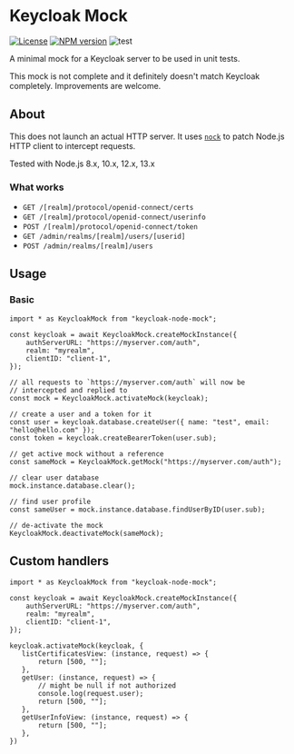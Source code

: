 # Keycloak Mock

[![License](https://img.shields.io/:license-mit-blue.svg)](http://doge.mit-license.org)
[![NPM version](https://badge.fury.io/js/keycloak-mock.svg)](http://badge.fury.io/js/keycloak-mock)
![test](https://github.com/SectorLabs/keycloak-mock/workflows/test/badge.svg)

A minimal mock for a Keycloak server to be used in unit tests.

This mock is not complete and it definitely doesn't match Keycloak completely. Improvements are welcome.

## About
This does not launch an actual HTTP server. It uses [`nock`](https://github.com/nock/nock) to patch Node.js HTTP client to intercept requests.

Tested with Node.js 8.x, 10.x, 12.x, 13.x

### What works
* `GET /[realm]/protocol/openid-connect/certs`
* `GET /[realm]/protocol/openid-connect/userinfo`
* `POST /[realm]/protocol/openid-connect/token`
* `GET /admin/realms/[realm]/users/[userid]`
* `POST /admin/realms/[realm]/users`

## Usage
### Basic
    import * as KeycloakMock from "keycloak-node-mock";

    const keycloak = await KeycloakMock.createMockInstance({
        authServerURL: "https://myserver.com/auth",
        realm: "myrealm",
        clientID: "client-1",
    });

    // all requests to `https://myserver.com/auth` will now be
    // intercepted and replied to
    const mock = KeycloakMock.activateMock(keycloak);

    // create a user and a token for it
    const user = keycloak.database.createUser({ name: "test", email: "hello@hello.com" });
    const token = keycloak.createBearerToken(user.sub);

    // get active mock without a reference
    const sameMock = KeycloakMock.getMock("https://myserver.com/auth");

    // clear user database
    mock.instance.database.clear();

    // find user profile
    const sameUser = mock.instance.database.findUserByID(user.sub);

    // de-activate the mock
    KeycloakMock.deactivateMock(sameMock);

## Custom handlers

    import * as KeycloakMock from "keycloak-node-mock";

    const keycloak = await KeycloakMock.createMockInstance({
        authServerURL: "https://myserver.com/auth",
        realm: "myrealm",
        clientID: "client-1",
    });

    keycloak.activateMock(keycloak, {
       listCertificatesView: (instance, request) => {
           return [500, ""];
       },
       getUser: (instance, request) => {
           // might be null if not authorized
           console.log(request.user);
           return [500, ""];
       },
       getUserInfoView: (instance, request) => {
           return [500, ""];
       },
    })
